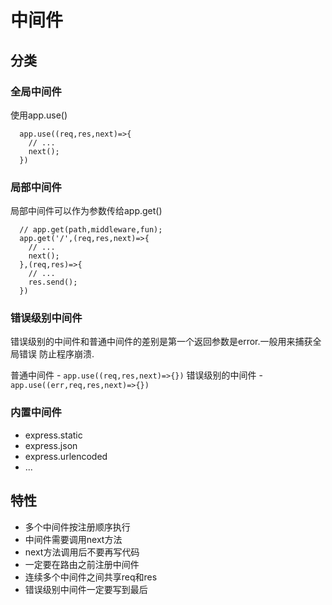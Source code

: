 # 中间件

## 分类

### 全局中间件

使用app.use()

      app.use((req,res,next)=>{
        // ... 
        next();
      })

### 局部中间件

局部中间件可以作为参数传给app.get()

      // app.get(path,middleware,fun);
      app.get('/',(req,res,next)=>{
        // ...
        next();
      },(req,res)=>{
        // ...
        res.send();
      })

### 错误级别中间件

错误级别的中间件和普通中间件的差别是第一个返回参数是error.一般用来捕获全局错误 防止程序崩溃.

普通中间件 - ```app.use((req,res,next)=>{})```
错误级别的中间件 - ```app.use((err,req,res,next)=>{})```

### 内置中间件

- express.static
- express.json
- express.urlencoded
- ...

## 特性

- 多个中间件按注册顺序执行
- 中间件需要调用next方法
- next方法调用后不要再写代码
- 一定要在路由之前注册中间件
- 连续多个中间件之间共享req和res
- 错误级别中间件一定要写到最后